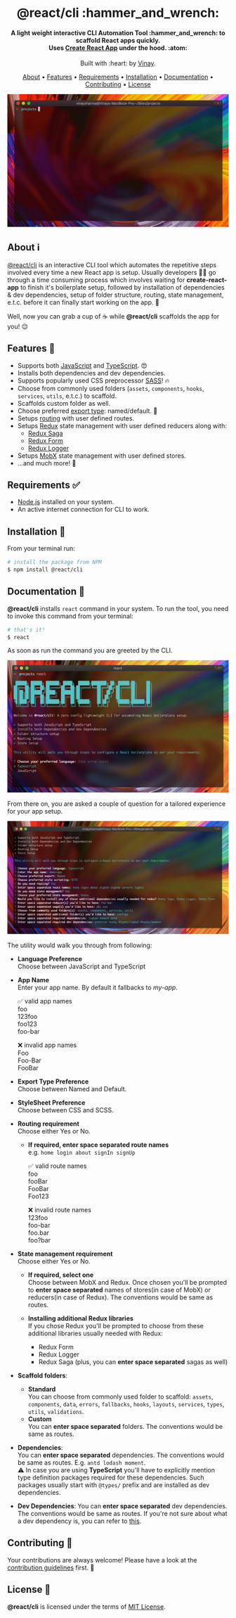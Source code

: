 <h1 align="center">
  @react/cli :hammer_and_wrench:
</h1>

<h4 align="center">
  A light weight interactive CLI Automation Tool :hammer_and_wrench: to scaffold React apps quickly.
  <br>
  Uses
  <a href="https://create-react-app.dev/" target="_blank">Create React App</a> under the hood. :atom:
</h4>

<p align="center">
  Built with :heart: by <a href="https://www.linkedin.com/in/vinaysharma-/" target="_blank">Vinay</a>.
</p>

<p align="center">
  <a href="#about-information_source">About</a> •
  <a href="#features-tada">Features</a> •
  <a href="#requirements-white_check_mark">Requirements</a> •
  <a href="#installation-rocket">Installation</a> •
  <a href="#documentation-green_book">Documentation</a> •
  <a href="#contributing-handshake">Contributing</a> •
  <a href="#license-page_facing_up">License</a>
</p>

![intro-gif](docs/images/intro.gif)

## About :information_source:

<a href="https://github.com/vinaysharma14/react-cli" target="_blank">@react/cli</a> is an interactive CLI tool which automates the repetitive steps involved every time a new React app is setup. Usually developers :man_technologist: go through a time consuming process which involves waiting for **create-react-app** to finish it's boilerplate setup, followed by installation of dependencies & dev dependencies, setup of folder structure, routing, state management, e.t.c. before it can finally start working on the app. :construction:

Well, now you can grab a cup of :coffee: while **@react/cli** scaffolds the app for you! :relieved:

## Features :tada:

- Supports both [JavaScript](https://www.w3schools.com/js/) and [TypeScript](https://www.typescriptlang.org/). :heart_eyes:
- Installs both dependencies and dev dependencies.
- Supports popularly used CSS preprocessor [SASS](https://sass-lang.com/)! :fire:
- Choose from commonly used folders (`assets`, `components`, `hooks`, `services`, `utils`, e.t.c.) to scaffold.
- Scaffolds custom folder as well.
- Choose preferred [export type](https://developer.mozilla.org/en-US/docs/web/javascript/reference/statements/export): named/default. :thinking:
- Setups [routing](https://reactrouter.com/) with user defined routes.
- Setups [Redux](https://react-redux.js.org/) state management with user defined reducers along with:
  - [Redux Saga](https://redux-saga.js.org/)
  - [Redux Form](https://redux-form.com/)
  - [Redux Logger](https://github.com/LogRocket/redux-logger#readme)
- Setups [MobX](https://mobx.js.org/README.html) state management with user defined stores.
- ...and much more! :tada:

## Requirements :white_check_mark:

- [Node.js](https://nodejs.org/en/download/) installed on your system.
- An active internet connection for CLI to work.

## Installation :rocket:

From your terminal run:

```bash
# install the package from NPM
$ npm install @react/cli
```

## Documentation :green_book:

**@react/cli** installs `react` command in your system. To run the tool, you need to invoke this command from your terminal:

```bash
# that's it!
$ react
```

As soon as run the command you are greeted by the CLI.

![greetings-screenshot](docs/images/greetings.png)

From there on, you are asked a couple of question for a tailored experience for your app setup.

![walk-through-screenshot](docs/images/walk-through.png)

The utility would walk you through from following:

- **Language Preference**<br>
  Choose between JavaScript and TypeScript

- **App Name** <br>
  Enter your app name. By default it fallbacks to _my-app_.<br>

  :white_check_mark: valid app names<br>
  foo<br>
  123foo<br>
  foo123<br>
  foo-bar<br>

  :x: invalid app names<br>
  Foo<br>
  Foo-Bar<br>
  FooBar<br>

- **Export Type Preference**<br>
  Choose between Named and Default.

- **StyleSheet Preference**<br>
  Choose between CSS and SCSS.

- **Routing requirement**<br>
  Choose either Yes or No.

  - **If required, enter space separated route names**<br>
    e.g. `home login about signIn signUp`

    :white_check_mark: valid route names<br>
    foo<br>
    fooBar<br>
    FooBar<br>
    Foo123<br>

    :x: invalid route names<br>
    123foo<br>
    foo-bar<br>
    foo.bar<br>
    foo?bar<br>

- **State management requirement**<br>
  Choose either Yes or No.

  - **If required, select one**<br>
    Choose between MobX and Redux. Once chosen you'll be prompted to **enter space separated** names of stores(in case of MobX) or reducers(in case of Redux). The conventions would be same as routes.

  - **Installing additional Redux libraries**<br>
    If you chose Redux you'll be prompted to choose from these additional libraries usually needed with Redux:
    - Redux Form
    - Redux Logger
    - Redux Saga (plus, you can **enter space separated** sagas as well)

- **Scaffold folders**:

  - **Standard**<br>
    You can choose from commonly used folder to scaffold: `assets`, `components`, `data`, `errors`, `fallbacks`, `hooks`, `layouts`, `services`, `types`, `utils`, `validations`.
  - **Custom**<br>
    You can **enter space separated** folders. The conventions would be same as routes.

- **Dependencies**:<br>
  You can **enter space separated** dependencies. The conventions would be same as routes. E.g. `antd lodash moment`.<br>
  :warning: In case you are using **TypeScript** you'll have to explicitly mention type definition packages required for these dependencies. Such packages usually start with `@types/` prefix and are installed as dev dependencies.

- **Dev Dependencies**:
  You can **enter space separated** dev dependencies. The conventions would be same as routes. If you're not sure about what a dev dependency is, you can refer to [this](https://stackoverflow.com/a/22004559/11220479).

## Contributing :handshake:

Your contributions are always welcome! Please have a look at the [contribution guidelines](https://github.com/vinaysharma14/react-cli/blob/master/CONTRIBUTING.md) first. 🎉

## License :page_facing_up:

**@react/cli** is licensed under the terms of [MIT License](https://github.com/vinaysharma14/react-cli/blob/master/LICENSE.md).
